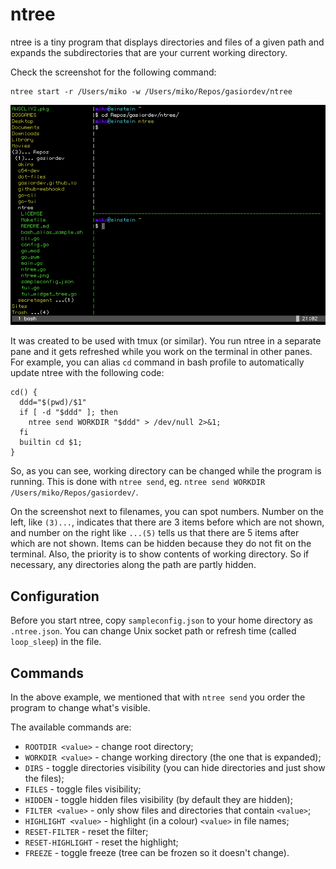 # ntree

ntree is a tiny program that displays directories and files of a given path and
expands the subdirectories that are your current working directory.

Check the screenshot for the following command:

```
ntree start -r /Users/miko -w /Users/miko/Repos/gasiordev/ntree
```

![ntree screenshot](ntree.png)

It was created to be used with tmux (or similar). You run ntree in a separate
pane and it gets refreshed while you work on the terminal in other panes.
For example, you can alias `cd` command in bash profile to automatically update
ntree with the following code:

```
cd() {
  ddd="$(pwd)/$1"
  if [ -d "$ddd" ]; then
    ntree send WORKDIR "$ddd" > /dev/null 2>&1;
  fi
  builtin cd $1;
}
```

So, as you can see, working directory can be changed while the program is 
running. This is done with `ntree send`, eg. 
`ntree send WORKDIR /Users/miko/Repos/gasiordev/`.

On the screenshot next to filenames, you can spot numbers. Number on the left,
like `(3)...`, indicates that there are 3 items before which are not shown,
and number on the right like `...(5)` tells us that there are 5 items after
which are not shown. Items can be hidden because they do not fit on the
terminal. Also, the priority is to show contents of working directory. So if
necessary, any directories along the path are partly hidden. 

## Configuration
Before you start ntree, copy `sampleconfig.json` to your home directory as
`.ntree.json`. You can change Unix socket path or refresh time (called 
`loop_sleep`) in the file.


## Commands
In the above example, we mentioned that with `ntree send` you order the program
to change what's visible.

The available commands are:
* `ROOTDIR <value>` - change root directory;
* `WORKDIR <value>` - change working directory (the one that is expanded);
* `DIRS` - toggle directories visibility (you can hide directories and just show the files);
* `FILES` - toggle files visibility;
* `HIDDEN` - toggle hidden files visibility (by default they are hidden);
* `FILTER <value>` - only show files and directories that contain `<value>`;
* `HIGHLIGHT <value>` - highlight (in a colour) `<value>` in file names;
* `RESET-FILTER` - reset the filter;
* `RESET-HIGHLIGHT` - reset the highlight;
* `FREEZE` - toggle freeze (tree can be frozen so it doesn't change).


